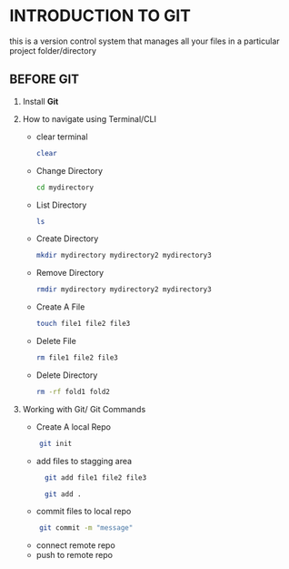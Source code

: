 # INTRODUCTION TO GIT

this is a version control system that manages all your files in a particular project folder/directory


## BEFORE GIT

1. Install **Git**
2. How to navigate using Terminal/CLI

   - clear terminal

     ```bash
     clear
     ```

   - Change Directory

     ```bash
     cd mydirectory
     ```

   - List Directory

     ```bash
     ls
     ```

   - Create Directory

     ```bash
     mkdir mydirectory mydirectory2 mydirectory3
     ```

   - Remove Directory

     ```bash
     rmdir mydirectory mydirectory2 mydirectory3
     ```

   - Create A File

     ```bash
     touch file1 file2 file3
     ```

   - Delete File

     ```bash
     rm file1 file2 file3
     ```

   - Delete Directory

     ```bash
     rm -rf fold1 fold2
     ```

3. Working with Git/ Git Commands

   - Create A local Repo

   ```bash
       git init
   ```

   - add files to stagging area

     ```bash
       git add file1 file2 file3
     ```

     ```bash
       git add .
     ```

   - commit files to local repo

   ```bash
       git commit -m "message"
   ```

   - connect remote repo
   - push to remote repo
